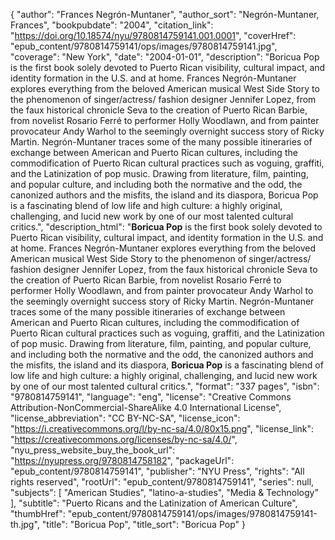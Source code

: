 {
  "author": "Frances Negrón-Muntaner",
  "author_sort": "Negrón-Muntaner, Frances",
  "bookpubdate": "2004",
  "citation_link": "https://doi.org/10.18574/nyu/9780814759141.001.0001",
  "coverHref": "epub_content/9780814759141/ops/images/9780814759141.jpg",
  "coverage": "New York",
  "date": "2004-01-01",
  "description": "Boricua Pop is the first book solely devoted to Puerto Rican visibility, cultural impact, and identity formation in the U.S. and at home. Frances Negrón-Muntaner explores everything from the beloved American musical West Side Story to the phenomenon of singer/actress/ fashion designer Jennifer Lopez, from the faux historical chronicle Seva to the creation of Puerto Rican Barbie, from novelist Rosario Ferré to performer Holly Woodlawn, and from painter provocateur Andy Warhol to the seemingly overnight success story of Ricky Martin. Negrón-Muntaner traces some of the many possible itineraries of exchange between American and Puerto Rican cultures, including the commodification of Puerto Rican cultural practices such as voguing, graffiti, and the Latinization of pop music. Drawing from literature, film, painting, and popular culture, and including both the normative and the odd, the canonized authors and the misfits, the island and its diaspora, Boricua Pop is a fascinating blend of low life and high culture: a highly original, challenging, and lucid new work by one of our most talented cultural critics.",
  "description_html": "<b>Boricua Pop</b> is the first book solely devoted to Puerto Rican visibility, cultural impact, and identity formation in the U.S. and at home. Frances Negrón-Muntaner explores everything from the beloved American musical West Side Story to the phenomenon of singer/actress/ fashion designer Jennifer Lopez, from the faux historical chronicle Seva to the creation of Puerto Rican Barbie, from novelist Rosario Ferré to performer Holly Woodlawn, and from painter provocateur Andy Warhol to the seemingly overnight success story of Ricky Martin. Negrón-Muntaner traces some of the many possible itineraries of exchange between American and Puerto Rican cultures, including the commodification of Puerto Rican cultural practices such as voguing, graffiti, and the Latinization of pop music. Drawing from literature, film, painting, and popular culture, and including both the normative and the odd, the canonized authors and the misfits, the island and its diaspora, <b>Boricua Pop</b> is a fascinating blend of low life and high culture: a highly original, challenging, and lucid new work by one of our most talented cultural critics.",
  "format": "337 pages",
  "isbn": "9780814759141",
  "language": "eng",
  "license": "Creative Commons Attribution-NonCommercial-ShareAlike 4.0 International License",
  "license_abbreviation": "CC BY-NC-SA",
  "license_icon": "https://i.creativecommons.org/l/by-nc-sa/4.0/80x15.png",
  "license_link": "https://creativecommons.org/licenses/by-nc-sa/4.0/",
  "nyu_press_website_buy_the_book_url": "https://nyupress.org/9780814758182",
  "packageUrl": "epub_content/9780814759141",
  "publisher": "NYU Press",
  "rights": "All rights reserved",
  "rootUrl": "epub_content/9780814759141",
  "series": null,
  "subjects": [
    "American Studies",
    "latino-a-studies",
    "Media & Technology"
  ],
  "subtitle": "Puerto Ricans and the Latinization of American Culture",
  "thumbHref": "epub_content/9780814759141/ops/images/9780814759141-th.jpg",
  "title": "Boricua Pop",
  "title_sort": "Boricua Pop"
}
